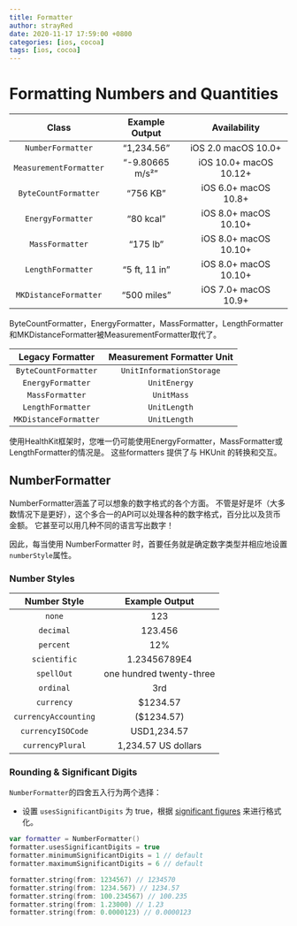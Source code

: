 ```yaml
---
title: Formatter
author: strayRed
date: 2020-11-17 17:59:00 +0800
categories: [ios, cocoa]
tags: [ios, cocoa]
---
```


# Formatting Numbers and Quantities

|         Class          | Example Output  |      Availability      |
| :--------------------: | :-------------: | :--------------------: |
|   `NumberFormatter`    |   “1,234.56”    |  iOS 2.0 macOS 10.0+   |
| `MeasurementFormatter` | “-9.80665 m/s²” | iOS 10.0+ macOS 10.12+ |
|  `ByteCountFormatter`  |    “756 KB”     |  iOS 6.0+ macOS 10.8+  |
|   `EnergyFormatter`    |    “80 kcal”    | iOS 8.0+ macOS 10.10+  |
|    `MassFormatter`     |    “175 lb”     | iOS 8.0+ macOS 10.10+  |
|   `LengthFormatter`    |  “5 ft, 11 in”  | iOS 8.0+ macOS 10.10+  |
| `MKDistanceFormatter`  |   “500 miles”   |  iOS 7.0+ macOS 10.9+  |

ByteCountFormatter，EnergyFormatter，MassFormatter，LengthFormatter和MKDistanceFormatter被MeasurementFormatter取代了。

|   Legacy Formatter    | Measurement Formatter Unit |
| :-------------------: | :------------------------: |
| `ByteCountFormatter`  |  `UnitInformationStorage`  |
|   `EnergyFormatter`   |        `UnitEnergy`        |
|    `MassFormatter`    |         `UnitMass`         |
|   `LengthFormatter`   |        `UnitLength`        |
| `MKDistanceFormatter` |        `UnitLength`        |

使用HealthKit框架时，您唯一仍可能使用EnergyFormatter，MassFormatter或LengthFormatter的情况是。 这些formatters 提供了与 HKUnit 的转换和交互。

## NumberFormatter

NumberFormatter涵盖了可以想象的数字格式的各个方面。 不管是好是坏（大多数情况下是更好），这个多合一的API可以处理各种的数字格式，百分比以及货币金额。 它甚至可以用几种不同的语言写出数字！

因此，每当使用 NumberFormatter 时，首要任务就是确定数字类型并相应地设置`numberStyle`属性。

### Number Styles

|     Number Style     |      Example Output      |
| :------------------: | :----------------------: |
|        `none`        |           123            |
|      `decimal`       |         123.456          |
|      `percent`       |           12%            |
|     `scientific`     |       1.23456789E4       |
|      `spellOut`      | one hundred twenty-three |
|      `ordinal`       |           3rd            |
|      `currency`      |         $1234.57         |
| `currencyAccounting` |        ($1234.57)        |
|  `currencyISOCode`   |       USD1,234.57        |
|   `currencyPlural`   |   1,234.57 US dollars    |

### Rounding & Significant Digits

`NumberFormatter`的四舍五入行为两个选择：

- 设置 `usesSignificantDigits` 为 true，根据 [significant figures](https://en.wikipedia.org/wiki/Significant_figures) 来进行格式化。

```Swift
var formatter = NumberFormatter()
formatter.usesSignificantDigits = true
formatter.minimumSignificantDigits = 1 // default
formatter.maximumSignificantDigits = 6 // default

formatter.string(from: 1234567) // 1234570
formatter.string(from: 1234.567) // 1234.57
formatter.string(from: 100.234567) // 100.235
formatter.string(from: 1.23000) // 1.23
formatter.string(from: 0.0000123) // 0.0000123
```